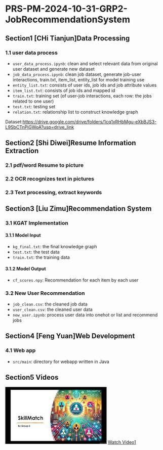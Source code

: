 # PRS-PM-2024-10-31-GRP2-JobRecommendationSystem
## Section1 [CHi Tianjun]Data Processing
### 1.1 user data process 
* `user_data_process.ipynb`: clean and select relevant data from original user dataset and generate new dataset
* `job_data_process.ipynb`: clean job dataset, generate job-user interactions, train.txt, item_list, entity_list for model training use
* `entity_list.txt`: consists of user ids, job ids and job attribute values
* `item_list.txt`: consists of job ids and mapped id
* `train.txt`: training set (of user-job interactions, each row: the jobs related to one user)
* `test.txt`: testing set
* `relation.txt`: relationship list to construct knowledge graph

Dataset:https://drive.google.com/drive/folders/1cq1xRHbMgu-eXbBJS3-L9SbCTnPjGWoA?usp=drive_link
## Section2 [Shi Diwei]Resume Information Extraction
### 2.1 pdf/word Resume to picture
### 2.2 OCR recognizes text in pictures
### 2.3 Text processing, extract keywords
## Section3 [Liu Zimu]Recommendation System
### 3.1 KGAT Implementation
#### 3.1.1 Model Input
* `kg_final.txt`: the final knowledge graph
* `test.txt`: the test data
* `train.txt`: the training data
#### 3.1.2 Model Output
* `cf_scores.npy`: Recommendation for each item by each user
### 3.2 New User Recommendation
* `job_clean.csv`: the cleaned job data
* `user_clean.csv`: the cleaned user data
* `new_user.ipynb`: process user data into onehot or list and recommend jobs
## Section4 [Feng Yuan]Web Development
### 4.1 Web app
* `src/main`: directory for webapp written in Java

## Section5 Videos
![Video1](image/video1.jpg)
[Watch Video1](https://www.youtube.com/watch?v=bCVQiMfwemU)

